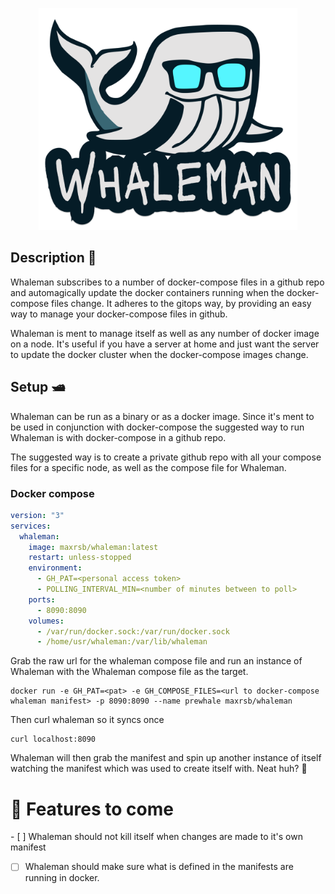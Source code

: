 <p align="center">
  <img src="/assets/whaleman.png" width="414.05px" height="355.05px" >
</p>


## Description 🐬
Whaleman subscribes to a number of docker-compose files in a github repo and automagically update the docker containers running when the docker-compose files change. It adheres to the gitops way, by providing an easy way to manage your docker-compose files in github.

Whaleman is ment to manage itself as well as any number of docker image on a node. It's useful if you have a server at home and just want the server to update the docker cluster when the docker-compose images change.

## Setup 🛥️

Whaleman can be run as a binary or as a docker image. Since it's ment to be used in conjunction with docker-compose the suggested way to run Whaleman is with docker-compose in a github repo.

The suggested way is to create a private github repo with all your compose files for a specific node, as well as the compose file for Whaleman. 

### Docker compose
```yaml
version: "3"
services:
  whaleman:
    image: maxrsb/whaleman:latest
    restart: unless-stopped
    environment:
      - GH_PAT=<personal access token>
      - POLLING_INTERVAL_MIN=<number of minutes between to poll>
    ports:
      - 8090:8090
    volumes:
      - /var/run/docker.sock:/var/run/docker.sock
      - /home/usr/whaleman:/var/lib/whaleman
```

Grab the raw url for the whaleman compose file and run an instance of Whaleman with the Whaleman compose file as the target.

```shell
docker run -e GH_PAT=<pat> -e GH_COMPOSE_FILES=<url to docker-compose whaleman manifest> -p 8090:8090 --name prewhale maxrsb/whaleman
```

Then curl whaleman so it syncs once

```shell
curl localhost:8090
```

Whaleman will then grab the manifest and spin up another instance of itself watching the manifest which was used to create itself with. Neat huh? 🐳

# 🌟 Features to come

- [ ] Whaleman should not kill itself when changes are made to it's own manifest
- [ ] Whaleman should make sure what is defined in the manifests are running in docker.
